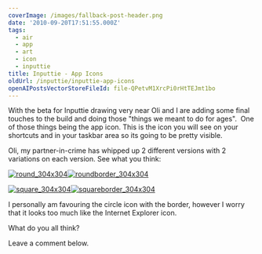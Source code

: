 ```yaml
---
coverImage: /images/fallback-post-header.png
date: '2010-09-20T17:51:55.000Z'
tags:
  - air
  - app
  - art
  - icon
  - inputtie
title: Inputtie - App Icons
oldUrl: /inputtie/inputtie-app-icons
openAIPostsVectorStoreFileId: file-QPetvM1XrcPi0rHtTEJmt1bo
---
```


With the beta for Inputtie drawing very near Oli and I are adding some final touches to the build and doing those "things we meant to do for ages".  One of those things being the app icon. This is the icon you will see on your shortcuts and in your taskbar area so its going to be pretty visible.

<!-- more -->

Oli, my partner-in-crime has whipped up 2 different versions with 2 variations on each version. See what you think:

[![](/wp-content/uploads/2010/09/round_304x304.png "round_304x304")](/wp-content/uploads/2010/09/round_304x304.png)[![](/wp-content/uploads/2010/09/roundborder_304x304.png "roundborder_304x304")](/wp-content/uploads/2010/09/roundborder_304x304.png)

[![](/wp-content/uploads/2010/09/square_304x304.png "square_304x304")](/wp-content/uploads/2010/09/square_304x304.png)[![](/wp-content/uploads/2010/09/squareborder_304x304.png "squareborder_304x304")](/wp-content/uploads/2010/09/squareborder_304x304.png)

I personally am favouring the circle icon with the border, however I worry that it looks too much like the Internet Explorer icon.

What do you all think?

Leave a comment below.
